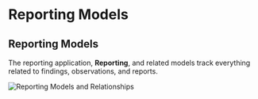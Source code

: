 # Reporting Models

## Reporting Models

The reporting application, **Reporting**, and related models track everything related to findings, observations, and reports.

![Reporting Models and Relationships](https://github.com/GhostManager/Ghostwriter/raw/master/DOCS/UML/ghostwriter_models.png)





